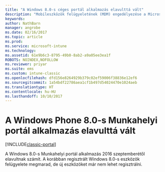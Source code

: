 ```yaml
---
title: "A Windows 8.0-s céges portál alkalmazás elavulttá vált"
description: "Mobileszközök felügyeletének (MDM) engedélyezése a Microsoft Intune-nal Windows Phone 8.0-telefonok esetén."
keywords: 
author: NathBarn
manager: angrobe
ms.date: 02/16/2017
ms.topic: article
ms.prod: 
ms.service: microsoft-intune
ms.technology: 
ms.assetid: 61e9b6c3-8795-49b0-8ab2-a9a05ee3ea1f
ROBOTS: NOINDEX,NOFOLLOW
ms.reviewer: priyar
ms.suite: ems
ms.custom: intune-classic
ms.openlocfilehash: dfd156e8264929b379c02ef59006f38836e12ef6
ms.sourcegitcommit: 1a54bdf22786aea1cf1b497d54024470e1024aeb
ms.translationtype: HT
ms.contentlocale: hu-HU
ms.lasthandoff: 10/10/2017
---
```

#  <a name="windows-phone-80-company-portal-app-deprecated"></a>A Windows Phone 8.0-s Munkahelyi portál alkalmazás elavulttá vált

[!INCLUDE[classic-portal](../includes/classic-portal.md)]

A Windows 8.0-s Munkahelyi portál alkalmazás 2016 szeptemberétől elavultnak számít. A korábban regisztrált Windows 8.0-s eszközök felügyelete megmarad, de új eszközöket már nem lehet regisztrálni.
